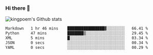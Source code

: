 ### Hi there 👋

![kingpoem's Github stats](https://github-readme-stats.vercel.app/api?username=kingpoem&show_icons=true)

  <!--START_SECTION:waka-->

```txt
Markdown   1 hr 46 mins    ████████████████▓░░░░░░░░   66.41 %
Python     47 mins         ███████▒░░░░░░░░░░░░░░░░░   29.45 %
XML        5 mins          █░░░░░░░░░░░░░░░░░░░░░░░░   03.34 %
JSON       0 secs          ░░░░░░░░░░░░░░░░░░░░░░░░░   00.34 %
YAML       0 secs          ░░░░░░░░░░░░░░░░░░░░░░░░░   00.29 %
```

<!--END_SECTION:waka-->
<!--
**kingpoem/kingpoem** is a ✨ _special_ ✨ repository because its `README.md` (this file) appears on your GitHub profile.

Here are some ideas to get you started:

- 🔭 I’m currently working on ...
- 🌱 I’m currently learning ...
- 👯 I’m looking to collaborate on ...
- 🤔 I’m looking for help with ...
- 💬 Ask me about ...
- 📫 How to reach me: ...
- 😄 Pronouns: ...
- ⚡ Fun fact: ...
-->

